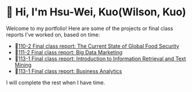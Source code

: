 # 👋 Hi, I'm Hsu-Wei, Kuo(Wilson, Kuo)

Welcome to my portfolio! Here are some of the projects or final class reports I've worked on, based on time:

- 🔗[110-2 Final class report: The Current State of Global Food Security](https://github.com/Hsu-Wei-Kuo/The-Current-State-of-Global-Food-Security)
- 🔗[111-2 Final class report: Big Data Marketing](https://github.com/Hsu-Wei-Kuo/Credit-Card-Database-Analysis-and-Marketing-Strategy-Recommendations)
- 🔗[113-1 Final class report: Introduction to Information Retrieval and Text Mining ](https://github.com/Hsu-Wei-Kuo/Introduction-to-Information-Retrieval-and-Text-Mining-)
- 🔗[113-1 Final class report: Business Analytics](https://github.com/Hsu-Wei-Kuo/Business-Analytics)



I will complete the rest when I have time.

